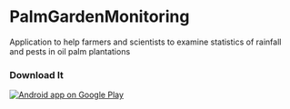 # PalmGardenMonitoring

Application to help farmers and scientists to examine statistics of rainfall and pests in oil palm plantations

### Download It

<a href="https://play.google.com/store/apps/details?id=com.monitoring.curahhujan.hpt">
  <img alt="Android app on Google Play" src="https://developer.android.com/images/brand/en_app_rgb_wo_45.png" />
</a>
